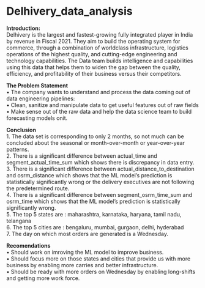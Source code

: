 # Delhivery_data_analysis
**Introduction:**  
Delhivery is the largest and fastest-growing fully integrated player in India by revenue in Fiscal 2021. They aim to build the operating system for commerce, through a combination of worldclass infrastructure, logistics operations of the highest quality, and cutting-edge engineering and technology capabilities.
The Data team builds intelligence and capabilities using this data that helps them to widen the gap between the quality, efficiency, and profitability of their business versus their competitors.

**The Problem Statement**  
•
The company wants to understand and process the data coming out of data engineering pipelines:  
•
Clean, sanitize and manipulate data to get useful features out of raw fields  
•
Make sense out of the raw data and help the data science team to build forecasting models onit.  

**Conclusion**  
1.
The data set is corresponding to only 2 months, so not much can be concluded about the seasonal or month-over-month or year-over-year patterns.  
2.
There is a significant difference between actual_time and segment_actual_time_sum which shows there is discrepancy in data entry.  
3.
There is a significant difference between actual_distance_to_destination and osrm_distance which shows that the ML model’s prediction is statistically significantly wrong or the delivery executives are not following the predetermined route.  
4.
There is a significant difference between segment_osrm_time_sum and osrm_time which shows that the ML model’s prediction is statistically significantly wrong.  
5.
The top 5 states are : maharashtra, karnataka, haryana, tamil nadu, telangana  
6.
The top 5 cities are : bengaluru, mumbai, gurgaon, delhi, hyderabad  
7.
The day on which most orders are generated is a Wednesday.  

**Recomendations**  
•
Should work on imroving the ML model to improve business.  
•
Should focus more on those states and cities that provide us with more business by enabling more carries and better infrastructure.  
•
Should be ready with more orders on Wednesday by enabling long-shifts and getting more work force.  
